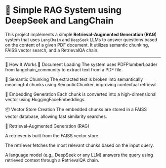 # 🧠 Simple RAG System using DeepSeek and LangChain

This project implements a simple **Retrieval-Augmented Generation (RAG)** system that uses `LangChain` and `DeepSeek` LLMs to answer questions based on the content of a given PDF document. It utilizes semantic chunking, FAISS vector search, and a RetrievalQA chain.

---

🚀 How It Works
📄 Document Loading
The system uses PDFPlumberLoader from langchain_community to extract text from a PDF file.

🧩 Semantic Chunking
The extracted text is broken into semantically meaningful chunks using SemanticChunker, improving contextual retrieval.

🔢 Embedding Generation
Each chunk is converted into a high-dimensional vector using HuggingFaceEmbeddings.

📦 Vector Store Creation
The embedded chunks are stored in a FAISS vector database, allowing fast similarity searches.

🤖 Retrieval-Augmented Generation (RAG)

A retriever is built from the FAISS vector store.

The retriever fetches the most relevant chunks based on the input query.

A language model (e.g., DeepSeek or any LLM) answers the query using retrieved context through a RetrievalQA chain.


